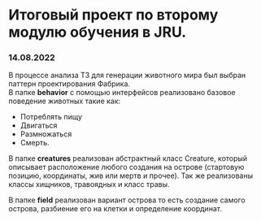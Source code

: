 # Итоговый проект по второму модулю обучения в JRU. 

### **14.08.2022**

В процессе анализа ТЗ для генерации животного мира был выбран паттерн проектирования Фабрика. \
В папке **behavior** c помощью интерфейсов реализовано базовое поведение животных такие как:
- Потреблять пищу
- Двигаться
- Размножаться
- Смерть.

В папке **creatures** реализован абстрактный класс Creature, который описывает расположение любого создания на острове
(стартовую позицию, координаты, жив или мертв и прочее). Так же реализованы классы хищников, травоядных и класс травы.

В папке **field** реализован вариант острова то есть создание самого острова, разбиение его на клетки и определение
координат.
